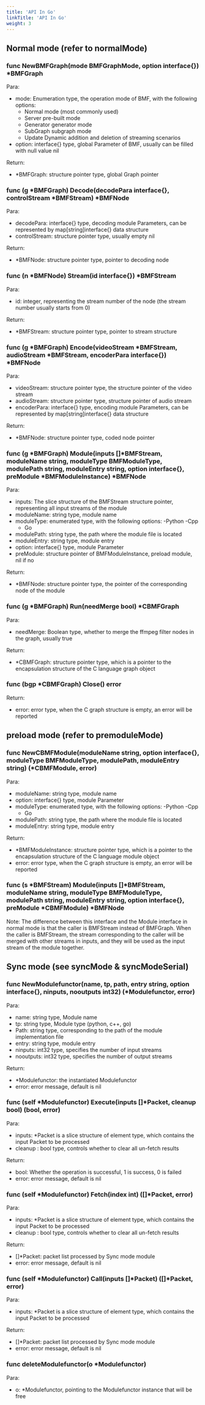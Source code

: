 ```yaml
---
title: 'API In Go'
linkTitle: 'API In Go'
weight: 3
---
```

## Normal mode (refer to normalMode)
### func NewBMFGraph(mode BMFGraphMode, option interface{}) *BMFGraph

Para:
- mode: Enumeration type, the operation mode of BMF, with the following options:
   - Normal mode (most commonly used)
   - Server pre-built mode
   - Generator generator mode
   - SubGraph subgraph mode
   - Update Dynamic addition and deletion of streaming scenarios
- option: interface{} type, global Parameter of BMF, usually can be filled with null value nil

Return:
- *BMFGraph: structure pointer type, global Graph pointer

### func (g *BMFGraph) Decode(decodePara interface{}, controlStream *BMFStream) *BMFNode

Para:
- decodePara: interface{} type, decoding module Parameters, can be represented by map[string]interface{} data structure
- controlStream: structure pointer type, usually empty nil

Return:
- *BMFNode: structure pointer type, pointer to decoding node

### func (n *BMFNode) Stream(id interface{}) *BMFStream
Para:

- id: integer, representing the stream number of the node (the stream number usually starts from 0)

Return:
- *BMFStream: structure pointer type, pointer to stream structure

### func (g *BMFGraph) Encode(videoStream *BMFStream, audioStream *BMFStream, encoderPara interface{}) *BMFNode

Para:
- videoStream: structure pointer type, the structure pointer of the video stream
- audioStream: structure pointer type, structure pointer of audio stream
- encoderPara: interface{} type, encoding module Parameters, can be represented by map[string]interface{} data structure

Return:
- *BMFNode: structure pointer type, coded node pointer

### func (g *BMFGraph) Module(inputs []*BMFStream, moduleName string, moduleType BMFModuleType, modulePath string, moduleEntry string, option interface{}, preModule *BMFModuleInstance) *BMFNode

Para:
- inputs: The slice structure of the BMFStream structure pointer, representing all input streams of the module
- moduleName: string type, module name
- moduleType: enumerated type, with the following options:
   -Python
   -Cpp
   - Go
- modulePath: string type, the path where the module file is located
- moduleEntry: string type, module entry
- option: interface{} type, module Parameter
- preModule: structure pointer of BMFModuleInstance, preload module, nil if no

Return:
- *BMFNode: structure pointer type, the pointer of the corresponding node of the module

### func (g *BMFGraph) Run(needMerge bool) *CBMFGraph

Para:
- needMerge: Boolean type, whether to merge the ffmpeg filter nodes in the graph, usually true

Return:
- *CBMFGraph: structure pointer type, which is a pointer to the encapsulation structure of the C language graph object

### func (bgp *CBMFGraph) Close() error

Return:
- error: error type, when the C graph structure is empty, an error will be reported

## preload mode (refer to premoduleMode)
### func NewCBMFModule(moduleName string, option interface{}, moduleType BMFModuleType, modulePath, moduleEntry string) (*CBMFModule, error)

Para:
- moduleName: string type, module name
- option: interface{} type, module Parameter
- moduleType: enumerated type, with the following options:
   -Python
   -Cpp
   - Go
- modulePath: string type, the path where the module file is located
- moduleEntry: string type, module entry

Return:
- *BMFModuleInstance: structure pointer type, which is a pointer to the encapsulation structure of the C language module object
- error: error type, when the C graph structure is empty, an error will be reported

### func (s *BMFStream) Module(inputs []*BMFStream, moduleName string, moduleType BMFModuleType, modulePath string, moduleEntry string, option interface{}, preModule *CBMFModule) *BMFNode

Note: The difference between this interface and the Module interface in normal mode is that the caller is BMFStream instead of BMFGraph.
When the caller is BMFStream, the stream corresponding to the caller will be merged with other streams in inputs, and they will be used as the input stream of the module together.

## Sync mode (see syncMode & syncModeSerial)
### func NewModulefunctor(name, tp, path, entry string, option interface{}, ninputs, nooutputs int32) (*Modulefunctor, error)

Para:
- name: string type, Module name
- tp: string type, Module type (python, c++, go)
- Path: string type, corresponding to the path of the module implementation file
- entry: string type, module entry
- ninputs: int32 type, specifies the number of input streams
- nooutputs: int32 type, specifies the number of output streams

Return:
- *Modulefunctor: the instantiated Modulefunctor
- error: error message, default is nil
### func (self *Modulefunctor) Execute(inputs []*Packet, cleanup bool) (bool, error)

Para:
- inputs: *Packet is a slice structure of element type, which contains the input Packet to be processed
- cleanup : bool type, controls whether to clear all un-fetch results

Return:
- bool: Whether the operation is successful, 1 is success, 0 is failed
- error: error message, default is nil
### func (self *Modulefunctor) Fetch(index int) ([]*Packet, error)

Para:
- inputs: *Packet is a slice structure of element type, which contains the input Packet to be processed
- cleanup : bool type, controls whether to clear all un-fetch results

Return:
- []*Packet: packet list processed by Sync mode module
- error: error message, default is nil
### func (self *Modulefunctor) Call(inputs []*Packet) ([]*Packet, error)

Para:
- inputs: *Packet is a slice structure of element type, which contains the input Packet to be processed

Return:
- []*Packet: packet list processed by Sync mode module
- error: error message, default is nil
### func deleteModulefunctor(o *Modulefunctor)

Para:
- o: *Modulefunctor, pointing to the Modulefunctor instance that will be free